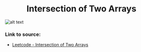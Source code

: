 <h1 align="center">Intersection of Two Arrays</h1>

![alt text](https://images2.imgbox.com/b3/38/DrQxduql_o.png?raw=true)

### Link to source: 
- <a href="https://leetcode.com/problems/intersection-of-two-arrays/">Leetcode - Intersection of Two Arrays</a>

